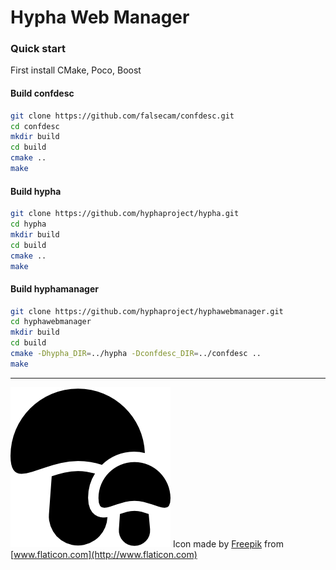 # Hypha Web Manager

### Quick start

First install CMake, Poco, Boost

#### Build confdesc

```sh
git clone https://github.com/falsecam/confdesc.git
cd confdesc
mkdir build
cd build
cmake ..
make
```

#### Build hypha

```sh
git clone https://github.com/hyphaproject/hypha.git
cd hypha
mkdir build
cd build
cmake ..
make
```

#### Build hyphamanager

```sh
git clone https://github.com/hyphaproject/hyphawebmanager.git
cd hyphawebmanager
mkdir build
cd build
cmake -Dhypha_DIR=../hypha -Dconfdesc_DIR=../confdesc ..
make
```

-------------------------------
![Logo](/deploy/images/logo.png) Icon made by [Freepik](http://www.freepik.com) from [www.flaticon.com](http://www.flaticon.com)
